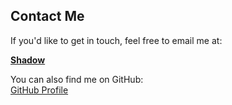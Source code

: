 ## Contact Me

If you'd like to get in touch, feel free to email me at:

**[Shadow](mailto:morrisonconner899@gmail.com)**

You can also find me on GitHub:  
[GitHub Profile](https://github.com/Shadow-ux2)
